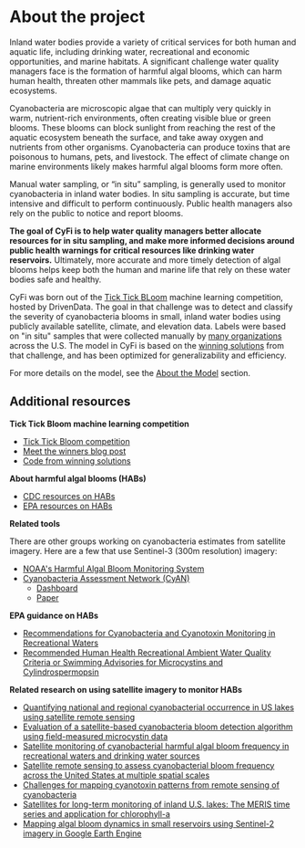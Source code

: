 # About the project

Inland water bodies provide a variety of critical services for both human and aquatic life, including drinking water, recreational and economic opportunities, and marine habitats. A significant challenge water quality managers face is the formation of harmful algal blooms, which can harm human health, threaten other mammals like pets, and damage aquatic ecosystems.

Cyanobacteria are microscopic algae that can multiply very quickly in warm, nutrient-rich environments, often creating visible blue or green blooms. These blooms can block sunlight from reaching the rest of the aquatic ecosystem beneath the surface, and take away oxygen and nutrients from other organisms. Cyanobacteria can produce toxins that are poisonous to humans, pets, and livestock. The effect of climate change on marine environments likely makes harmful algal blooms form more often.

Manual water sampling, or “in situ” sampling, is generally used to monitor cyanobacteria in inland water bodies. In situ sampling is accurate, but time intensive and difficult to perform continuously. Public health managers also rely on the public to notice and report blooms.

**The goal of CyFi is to help water quality managers better allocate resources for in situ sampling, and make more informed decisions around public health warnings for critical resources like drinking water reservoirs.** Ultimately, more accurate and more timely detection of algal blooms helps keep both the human and marine life that rely on these water bodies safe and healthy.

CyFi was born out of the [Tick Tick BLoom](https://www.drivendata.org/competitions/143/tick-tick-bloom/) machine learning competition, hosted by DrivenData. The goal in that challenge was to detect and classify the severity of cyanobacteria blooms in small, inland water bodies using publicly available satellite, climate, and elevation data. Labels were based on "in situ" samples that were collected manually by [many organizations](https://www.drivendata.org/competitions/143/tick-tick-bloom/page/651/#about-the-project-team) across the U.S. The model in CyFi is based on the [winning solutions](https://github.com/drivendataorg/tick-tick-bloom) from that challenge, and has been optimized for generalizability and efficiency.

For more details on the model, see the [About the Model](../#about-the-model) section.

## Additional resources

**Tick Tick Bloom machine learning competition**

- [Tick Tick Bloom competition](https://www.drivendata.org/competitions/143/tick-tick-bloom/)
- [Meet the winners blog post](https://drivendata.co/blog/tick-tick-bloom-challenge-winners)
- [Code from winning solutions](https://github.com/drivendataorg/tick-tick-bloom)

**About harmful algal blooms (HABs)**

- [CDC resources on HABs](https://www.cdc.gov/habs/general.html)
- [EPA resources on HABs](https://www.epa.gov/cyanohabs)

**Related tools**

There are other groups working on cyanobacteria estimates from satellite imagery. Here are a few that use Sentinel-3 (300m resolution) imagery:

- [NOAA's Harmful Algal Bloom Monitoring System](https://coastalscience.noaa.gov/science-areas/habs/hab-monitoring-system/)
- [Cyanobacteria Assessment Network (CyAN)](https://oceancolor.gsfc.nasa.gov/about/projects/cyan/)
    - [Dashboard](https://qed.epa.gov/cyanweb/)
    - [Paper](https://www.sciencedirect.com/science/article/pii/S1364815218302482?via%3Dihub)

**EPA guidance on HABs**

- [Recommendations for Cyanobacteria and Cyanotoxin Monitoring in Recreational Waters](https://www.epa.gov/sites/default/files/2019-09/documents/recommend-cyano-rec-water-2019-update.pdf)
- [Recommended Human Health Recreational Ambient Water Quality Criteria or Swimming Advisories for Microcystins and Cylindrospermopsin](https://www.epa.gov/sites/default/files/2019-05/documents/hh-rec-criteria-habs-document-2019.pdf)

**Related research on using satellite imagery to monitor HABs**

- [Quantifying national and regional cyanobacterial occurrence in US lakes using satellite remote sensing](https://www.sciencedirect.com/science/article/pii/S1470160X19309719?ref=pdf_download&fr=RR-2&rr=8109976f78329642)
- [Evaluation of a satellite-based cyanobacteria bloom detection algorithm using field-measured microcystin data](https://www.sciencedirect.com/science/article/pii/S0048969721005301?ref=pdf_download&fr=RR-2&rr=7ee00136c8e396d1#f0015)
- [Satellite monitoring of cyanobacterial harmful algal bloom frequency in recreational waters and drinking water sources](https://www.sciencedirect.com/science/article/pii/S1470160X17302194?ref=pdf_download&fr=RR-2&rr=805b0d4bedb0642f)
- [Satellite remote sensing to assess cyanobacterial bloom frequency across the United States at multiple spatial scales](https://www.sciencedirect.com/science/article/pii/S1470160X21004878)
- [Challenges for mapping cyanotoxin patterns from remote sensing of cyanobacteria](https://pubmed.ncbi.nlm.nih.gov/28073474/)
- [Satellites for long-term monitoring of inland U.S. lakes: The MERIS time series and application for chlorophyll-a](https://www.sciencedirect.com/science/article/pii/S0034425721004053)
- [Mapping algal bloom dynamics in small reservoirs using Sentinel-2 imagery in Google Earth Engine](https://www.sciencedirect.com/science/article/pii/S1470160X2200512X)